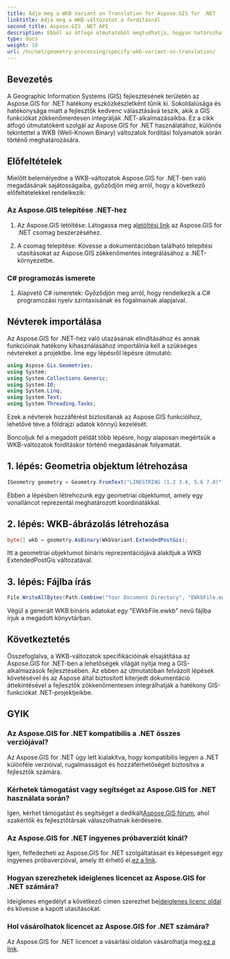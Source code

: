 ```yaml
---
title: Adja meg a WKB Variant on Translation for Aspose.GIS for .NET
linktitle: Adja meg a WKB-változatot a fordításnál
second_title: Aspose.GIS .NET API
description: Ebből az átfogó útmutatóból megtudhatja, hogyan határozhat meg könnyedén WKB-változatokat az Aspose.GIS for .NET-ben. Növelje térinformatikai fejlesztési készségeit.
type: docs
weight: 18
url: /hu/net/geometry-processing/specify-wkb-variant-on-translation/
---
```

## Bevezetés
A Geographic Information Systems (GIS) fejlesztésének területén az Aspose.GIS for .NET hatékony eszközkészletként tűnik ki. Sokoldalúsága és hatékonysága miatt a fejlesztők kedvenc választásává teszik, akik a GIS funkciókat zökkenőmentesen integrálják .NET-alkalmazásaikba. Ez a cikk átfogó útmutatóként szolgál az Aspose.GIS for .NET használatához, különös tekintettel a WKB (Well-Known Binary) változatok fordítási folyamatok során történő meghatározására.
## Előfeltételek
Mielőtt belemélyedne a WKB-változatok Aspose.GIS for .NET-ben való megadásának sajátosságaiba, győződjön meg arról, hogy a következő előfeltételekkel rendelkezik:
### Az Aspose.GIS telepítése .NET-hez
1. Az Aspose.GIS letöltése: Látogassa meg a[letöltési link](https://releases.aspose.com/gis/net/) az Aspose.GIS for .NET csomag beszerzéséhez.
   
2. A csomag telepítése: Kövesse a dokumentációban található telepítési utasításokat az Aspose.GIS zökkenőmentes integrálásához a .NET-környezetbe.
### C# programozás ismerete
1. Alapvető C# ismeretek: Győződjön meg arról, hogy rendelkezik a C# programozási nyelv szintaxisának és fogalmainak alapjaival.

## Névterek importálása
Az Aspose.GIS for .NET-hez való utazásának elindításához és annak funkcióinak hatékony kihasználásához importálnia kell a szükséges névtereket a projektbe. Íme egy lépésről lépésre útmutató:

```csharp
using Aspose.Gis.Geometries;
using System;
using System.Collections.Generic;
using System.IO;
using System.Linq;
using System.Text;
using System.Threading.Tasks;
```
Ezek a névterek hozzáférést biztosítanak az Aspose.GIS funkcióihoz, lehetővé téve a földrajzi adatok könnyű kezelését.

Boncoljuk fel a megadott példát több lépésre, hogy alaposan megértsük a WKB-változatok fordításkor történő megadásának folyamatát.
## 1. lépés: Geometria objektum létrehozása
```csharp
IGeometry geometry = Geometry.FromText("LINESTRING (1.2 3.4, 5.6 7.8)");
```
Ebben a lépésben létrehozunk egy geometriai objektumot, amely egy vonalláncot reprezentál meghatározott koordinátákkal.
## 2. lépés: WKB-ábrázolás létrehozása
```csharp
byte[] wkb = geometry.AsBinary(WkbVariant.ExtendedPostGis);
```
Itt a geometriai objektumot bináris reprezentációjává alakítjuk a WKB ExtendedPostGis változatával.
## 3. lépés: Fájlba írás
```csharp
File.WriteAllBytes(Path.Combine("Your Document Directory", "EWkbFile.ewkb"), wkb);
```
Végül a generált WKB bináris adatokat egy "EWkbFile.ewkb" nevű fájlba írjuk a megadott könyvtárban.

## Következtetés
Összefoglalva, a WKB-változatok specifikációinak elsajátítása az Aspose.GIS for .NET-ben a lehetőségek világát nyitja meg a GIS-alkalmazások fejlesztésében. Az ebben az útmutatóban felvázolt lépések követésével és az Aspose által biztosított kiterjedt dokumentáció áttekintésével a fejlesztők zökkenőmentesen integrálhatják a hatékony GIS-funkciókat .NET-projektjeikbe.
## GYIK
### Az Aspose.GIS for .NET kompatibilis a .NET összes verziójával?
Az Aspose.GIS for .NET úgy lett kialakítva, hogy kompatibilis legyen a .NET különféle verzióival, rugalmasságot és hozzáférhetőséget biztosítva a fejlesztők számára.
### Kérhetek támogatást vagy segítséget az Aspose.GIS for .NET használata során?
 Igen, kérhet támogatást és segítséget a dedikált[Aspose.GIS fórum](https://forum.aspose.com/c/gis/33), ahol szakértők és fejlesztőtársak válaszolhatnak kérdéseire.
### Az Aspose.GIS for .NET ingyenes próbaverziót kínál?
 Igen, felfedezheti az Aspose.GIS for .NET szolgáltatásait és képességeit egy ingyenes próbaverzióval, amely itt érhető el.[ez a link](https://releases.aspose.com/).
### Hogyan szerezhetek ideiglenes licencet az Aspose.GIS for .NET számára?
 Ideiglenes engedélyt a következő címen szerezhet be[ideiglenes licenc oldal](https://purchase.aspose.com/temporary-license/) és kövesse a kapott utasításokat.
### Hol vásárolhatok licencet az Aspose.GIS for .NET számára?
 Az Aspose.GIS for .NET licencet a vásárlási oldalon vásárolhatja meg:[ez a link](https://purchase.aspose.com/buy).